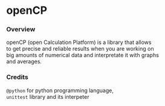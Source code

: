 # openCP

### Overview

openCP (open Calculation Platform) is a library that allows <br>
to get precise and reliable results when you are working on <br>
big amounts of numerical data and interpretate it with graphs <br>
and averages.

### Credits
`@python` for python programming language, <br>
`unittest` library and its interpeter <br>
